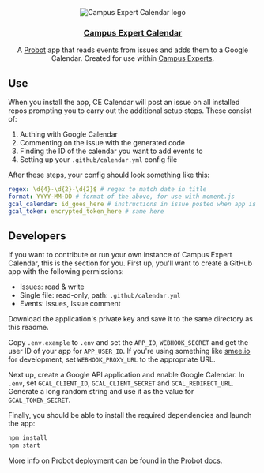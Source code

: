 <div align="center">
  <img alt="Campus Expert Calendar logo" src="https://avatars2.githubusercontent.com/in/9896?s=88&v=4">
  <h3><a href="https://github.com/apps/campus-expert-calendar">Campus Expert Calendar</a></h3>
  <p>A <a href="https://github.com/probot/probot">Probot</a> app that reads events from issues and adds them to a Google Calendar. Created for use within <a href="https://githubcampus.expert/">Campus Experts</a>.</p>
</div>

## Use

When you install the app, CE Calendar will post an issue on all installed repos prompting you to carry out the additional setup steps. These consist of:

1. Authing with Google Calendar
2. Commenting on the issue with the generated code
3. Finding the ID of the calendar you want to add events to
4. Setting up your `.github/calendar.yml` config file

After these steps, your config should look something like this:

```yaml
regex: \d{4}-\d{2}-\d{2}$ # regex to match date in title
format: YYYY-MM-DD # format of the above, for use with moment.js
gcal_calendar: id_goes_here # instructions in issue posted when app is added to repo
gcal_token: encrypted_token_here # same here
```

## Developers

If you want to contribute or run your own instance of Campus Expert Calendar, this is the section for you. First up, you'll want to create a GitHub app with the following permissions:

* Issues: read & write
* Single file: read-only, path: `.github/calendar.yml`
* Events: Issues, Issue comment

Download the application's private key and save it to the same directory as this readme.

Copy `.env.example` to `.env` and set the `APP_ID`, `WEBHOOK_SECRET` and get the user ID of your app for `APP_USER_ID`. If you're using something like [smee.io](https://smee.io/) for development, set `WEBHOOK_PROXY_URL` to the appropriate URL.

Next up, create a Google API application and enable Google Calendar. In `.env`, set `GCAL_CLIENT_ID`, `GCAL_CLIENT_SECRET` and `GCAL_REDIRECT_URL`. Generate a long random string and use it as the value for `GCAL_TOKEN_SECRET`.

Finally, you should be able to install the required dependencies and launch the app:

```sh
npm install
npm start
```

More info on Probot deployment can be found in the [Probot docs](https://probot.github.io/docs/deployment/).
